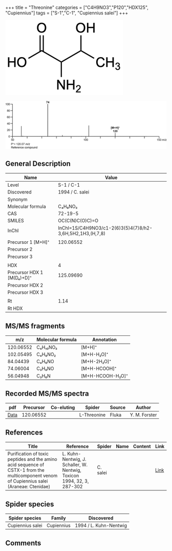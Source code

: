 +++
title = "Threonine"
categories = ["C4H9NO3","P120","HDX125",
"Cupiennius"]
tags = ["S-1","C-1",
"Cupiennius salei"]
+++

![](/img/Threonine.png)

![](/img_MSMS/120_Threonine.png)

## General Description

| Name                      | Value           |
|---------------------------|-----------------|
| Level                     | S-1 / C-1       |
| Discovered                | 1994 / C. salei |
| Synonym                   |                 |
| Molecular formula         | C₄H₉NO₃         |
| CAS                       | 72-19-5         |
| SMILES | OC(C(N)C(O)C)=O  |
| InChI  | InChI=1S/C4H9NO3/c1-2(6)3(5)4(7)8/h2-3,6H,5H2,1H3,(H,7,8)  |
|                           |                 |
| Precursor 1 [M+H]⁺        | 120.06552       |
| Precursor 2               |                 |
| Precursor 3               |                 |
|                           |                 |
| HDX                       | 4               |
| Precursor HDX 1 [M(D₄)+D]⁺ | 125.09690       |
| Precursor HDX 2           |                 |
| Precursor HDX 3           |                 |
|                           |                 |
| Rt                        | 1.14            |
| Rt HDX                    |                 |

## MS/MS fragments

| m/z       | Molecular formula | Annotation       |
|-----------|-------------------|------------------|
| 120.06552 | C₄H₁₀NO₃          | [M+H]⁺           |
| 102.05495 | C₄H₈NO₂           | [M+H-H₂O]⁺       |
| 84.04439  | C₄H₆NO            | [M+H-2H₂O]⁺      |
| 74.06004  | C₃H₈NO            | [M+H-HCOOH]⁺     |
| 56.04948  | C₃H₆N             | [M+H-HCOOH-H₂O]⁺ |

## Recorded MS/MS spectra

| pdf                                 | Precursor | Co-eluting | Spider      | Source | Author        |
|-------------------------------------|-----------|------------|-------------|--------|---------------|
| [Data](/pdf/120_Threonine_1-14.pdf) | 120.06552 |            | L-Threonine | Fluka  | Y. M. Forster |

## References

| Title                                                                                                                                      | Reference                                                              | Spider   | Name | Content | Link                                         |
|--------------------------------------------------------------------------------------------------------------------------------------------|------------------------------------------------------------------------|----------|------|---------|----------------------------------------------|
| Purification of toxic peptides and the amino acid sequence of CSTX-1 from the multicomponent venom of Cupiennius salei (Araneae: Ctenidae) | L. Kuhn-Nentwig, J. Schaller, W. Nentwig, Toxicon 1994, 32, 3, 287-302 | C. salei |      |         | [Link](https://doi.org/10.1016/0041-0101(94)90082-5) |

## Spider species

| Spider species   | Family     | Discovered             |
|------------------|------------|------------------------|
| Cupiennius salei | Cupiennius | 1994 / L. Kuhn-Nentwig |

## Comments
